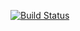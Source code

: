 [![Build Status](https://travis-ci.org/TunaB/myDemoApp.svg?branch=master)](https://travis-ci.org/TunaB/myDemoApp)
